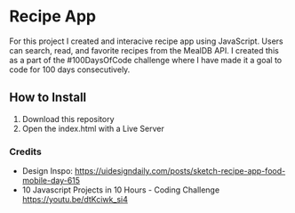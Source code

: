 # Recipe App

For this project I created and interacive recipe app using JavaScript. Users can search, read, and favorite recipes from the MealDB API. I created this as a part of the #100DaysOfCode challenge where I have made it a goal to code for 100 days consecutively. 

<!-- ![screenshot of quiz](images/quiz-app-capture.PNG "Screenshot of recipe app") -->

## How to Install
1. Download this repository
2. Open the index.html with a Live Server

### Credits
- Design Inspo: https://uidesigndaily.com/posts/sketch-recipe-app-food-mobile-day-615
- 10 Javascript Projects in 10 Hours - Coding Challenge https://youtu.be/dtKciwk_si4